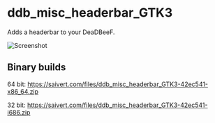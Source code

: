 # ddb_misc_headerbar_GTK3
Adds a headerbar to your DeaDBeeF.

![Screenshot](http://i.imgur.com/zl7ZMH8.png "Screenshot")

Binary builds
-------------

64 bit: https://saivert.com/files/ddb_misc_headerbar_GTK3-42ec541-x86_64.zip

32 bit: https://saivert.com/files/ddb_misc_headerbar_GTK3-42ec541-i686.zip

